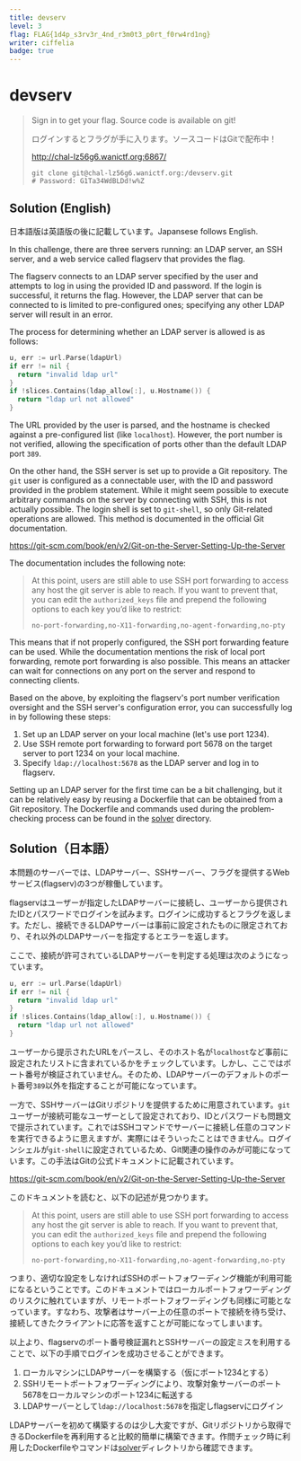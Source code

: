 ```yaml
---
title: devserv
level: 3
flag: FLAG{1d4p_s3rv3r_4nd_r3m0t3_p0rt_f0rw4rd1ng}
writer: ciffelia
badge: true
---
```


# devserv

> Sign in to get your flag. Source code is available on git!
>
> ログインするとフラグが手に入ります。ソースコードはGitで配布中！
>
> http://chal-lz56g6.wanictf.org:6867/
>
> ```
> git clone git@chal-lz56g6.wanictf.org:/devserv.git
> # Password: G1Ta34WdBLDd!w%Z
> ```

## Solution (English)

日本語版は英語版の後に記載しています。Japansese follows English.

In this challenge, there are three servers running: an LDAP server, an SSH server, and a web service called flagserv that provides the flag.

The flagserv connects to an LDAP server specified by the user and attempts to log in using the provided ID and password. If the login is successful, it returns the flag. However, the LDAP server that can be connected to is limited to pre-configured ones; specifying any other LDAP server will result in an error.

The process for determining whether an LDAP server is allowed is as follows:

```go
u, err := url.Parse(ldapUrl)
if err != nil {
  return "invalid ldap url"
}
if !slices.Contains(ldap_allow[:], u.Hostname()) {
  return "ldap url not allowed"
}
```

The URL provided by the user is parsed, and the hostname is checked against a pre-configured list (like `localhost`). However, the port number is not verified, allowing the specification of ports other than the default LDAP port `389`.

On the other hand, the SSH server is set up to provide a Git repository. The `git` user is configured as a connectable user, with the ID and password provided in the problem statement. While it might seem possible to execute arbitrary commands on the server by connecting with SSH, this is not actually possible. The login shell is set to `git-shell`, so only Git-related operations are allowed. This method is documented in the official Git documentation.

https://git-scm.com/book/en/v2/Git-on-the-Server-Setting-Up-the-Server

The documentation includes the following note:

> At this point, users are still able to use SSH port forwarding to access any host the git server is able to reach. If you want to prevent that, you can edit the `authorized_keys` file and prepend the following options to each key you’d like to restrict:
>
> ```
> no-port-forwarding,no-X11-forwarding,no-agent-forwarding,no-pty
> ```

This means that if not properly configured, the SSH port forwarding feature can be used. While the documentation mentions the risk of local port forwarding, remote port forwarding is also possible. This means an attacker can wait for connections on any port on the server and respond to connecting clients.

Based on the above, by exploiting the flagserv's port number verification oversight and the SSH server's configuration error, you can successfully log in by following these steps:

1. Set up an LDAP server on your local machine (let's use port 1234).
1. Use SSH remote port forwarding to forward port 5678 on the target server to port 1234 on your local machine.
1. Specify `ldap://localhost:5678` as the LDAP server and log in to flagserv.

Setting up an LDAP server for the first time can be a bit challenging, but it can be relatively easy by reusing a Dockerfile that can be obtained from a Git repository. The Dockerfile and commands used during the problem-checking process can be found in the [solver](solver) directory.

## Solution（日本語）


本問題のサーバーでは、LDAPサーバー、SSHサーバー、フラグを提供するWebサービス(flagserv)の3つが稼働しています。

flagservはユーザーが指定したLDAPサーバーに接続し、ユーザーから提供されたIDとパスワードでログインを試みます。ログインに成功するとフラグを返します。ただし、接続できるLDAPサーバーは事前に設定されたものに限定されており、それ以外のLDAPサーバーを指定するとエラーを返します。

ここで、接続が許可されているLDAPサーバーを判定する処理は次のようになっています。

```go
u, err := url.Parse(ldapUrl)
if err != nil {
  return "invalid ldap url"
}
if !slices.Contains(ldap_allow[:], u.Hostname()) {
  return "ldap url not allowed"
}
```

ユーザーから提示されたURLをパースし、そのホスト名が`localhost`など事前に設定されたリストに含まれているかをチェックしています。しかし、ここではポート番号が検証されていません。そのため、LDAPサーバーのデフォルトのポート番号`389`以外を指定することが可能になっています。

一方で、SSHサーバーはGitリポジトリを提供するために用意されています。`git`ユーザーが接続可能なユーザーとして設定されており、IDとパスワードも問題文で提示されています。これではSSHコマンドでサーバーに接続し任意のコマンドを実行できるように思えますが、実際にはそういったことはできません。ログインシェルが`git-shell`に設定されているため、Git関連の操作のみが可能になっています。この手法はGitの公式ドキュメントに記載されています。

https://git-scm.com/book/en/v2/Git-on-the-Server-Setting-Up-the-Server

このドキュメントを読むと、以下の記述が見つかります。

> At this point, users are still able to use SSH port forwarding to access any host the git server is able to reach. If you want to prevent that, you can edit the `authorized_keys` file and prepend the following options to each key you’d like to restrict:
>
> ```
> no-port-forwarding,no-X11-forwarding,no-agent-forwarding,no-pty
> ```

つまり、適切な設定をしなければSSHのポートフォワーディング機能が利用可能になるということです。このドキュメントではローカルポートフォワーディングのリスクに触れていますが、リモートポートフォワーディングも同様に可能となっています。すなわち、攻撃者はサーバー上の任意のポートで接続を待ち受け、接続してきたクライアントに応答を返すことが可能になってしまいます。

以上より、flagservのポート番号検証漏れとSSHサーバーの設定ミスを利用することで、以下の手順でログインを成功させることができます。

1. ローカルマシンにLDAPサーバーを構築する（仮にポート1234とする）
1. SSHリモートポートフォワーディングにより、攻撃対象サーバーのポート5678をローカルマシンのポート1234に転送する
1. LDAPサーバーとして`ldap://localhost:5678`を指定しflagservにログイン

LDAPサーバーを初めて構築するのは少し大変ですが、Gitリポジトリから取得できるDockerfileを再利用すると比較的簡単に構築できます。作問チェック時に利用したDockerfileやコマンドは[solver](solver)ディレクトリから確認できます。
